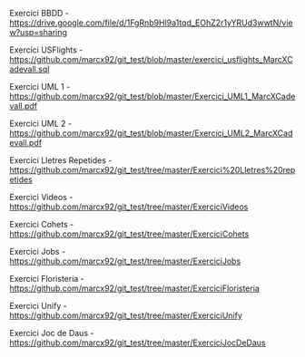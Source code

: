 Exercici BBDD - https://drive.google.com/file/d/1FgRnb9Hl9a1tqd_EOhZ2r1yYRUd3wwtN/view?usp=sharing 

Exercici USFlights - https://github.com/marcx92/git_test/blob/master/exercici_usflights_MarcXCadevall.sql

Exercici UML 1 - https://github.com/marcx92/git_test/blob/master/Exercici_UML1_MarcXCadevall.pdf

Exercici UML 2 - https://github.com/marcx92/git_test/blob/master/Exercici_UML2_MarcXCadevall.pdf

Exercici Lletres Repetides - https://github.com/marcx92/git_test/tree/master/Exercici%20Lletres%20repetides

Exercici Videos - https://github.com/marcx92/git_test/tree/master/ExerciciVideos

Exercici Cohets - https://github.com/marcx92/git_test/tree/master/ExerciciCohets

Exercici Jobs - https://github.com/marcx92/git_test/tree/master/ExerciciJobs

Exercici Floristeria - https://github.com/marcx92/git_test/tree/master/ExerciciFloristeria

Exercici Unify - https://github.com/marcx92/git_test/tree/master/ExerciciUnify

Exercici Joc de Daus - https://github.com/marcx92/git_test/tree/master/ExerciciJocDeDaus
